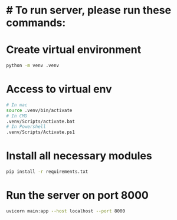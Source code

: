 # # To run server, please run these commands:

# Create virtual environment
```bash
python -m venv .venv
```

# Access to virtual env
```bash
# In mac
source .venv/bin/activate
# In CMD
.venv/Scripts/activate.bat
# In Powershell
.venv/Scripts/Activate.ps1
```

# Install all necessary modules
```bash
pip install -r requirements.txt
```

# Run the server on port 8000
```bash
uvicorn main:app --host localhost --port 8000
```